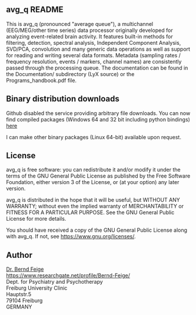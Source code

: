 avg_q README
------------

This is avg_q (pronounced "average queue"), a multichannel (EEG/MEG/other
time series) data processor originally developed for analyzing event-related
brain activity.  It features built-in methods for filtering, detection,
spectral analysis, Independent Component Analysis, SVD/PCA, convolution and
many generic data operations as well as support for reading and writing several
data formats. Metadata (sampling rates / frequency resolution, events / markers,
channel names) are consistently passed through the processing queue.
The documentation can be found in the Documentation/ subdirectory (LyX source)
or the Programs_handbook.pdf file.

Binary distribution downloads
-----------------------------

Github disabled the service providing arbitrary
file downloads. You can now find compiled packages (Windows 64 and 32 bit 
including python bindings) [here](https://www.dropbox.com/sh/86akhq4vtskojf4/AAAFYkqfLjuc-1ou9RCYCDS8a?dl=0)

I can make other binary packages (Linux 64-bit) available upon request.

License
-------

avg_q is free software: you can redistribute it and/or modify
it under the terms of the GNU General Public License as published by
the Free Software Foundation, either version 3 of the License, or
(at your option) any later version.

avg_q is distributed in the hope that it will be useful,
but WITHOUT ANY WARRANTY; without even the implied warranty of
MERCHANTABILITY or FITNESS FOR A PARTICULAR PURPOSE.  See the
GNU General Public License for more details.

You should have received a copy of the GNU General Public License
along with avg_q.  If not, see <https://www.gnu.org/licenses/>.

Author
------

[Dr. Bernd Feige](mailto:Bernd.Feige@gmx.net)  
<https://www.researchgate.net/profile/Bernd-Feige/>  
Dept. for Psychiatry and Psychotherapy  
Freiburg University Clinic  
Hauptstr.5  
79104 Freiburg  
GERMANY  
